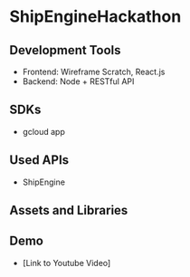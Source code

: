 # ShipEngineHackathon #

## Development Tools ##

+ Frontend: Wireframe Scratch, React.js
+ Backend: Node + RESTful API

## SDKs ##

+ gcloud app

## Used APIs ##

+ ShipEngine

## Assets and Libraries ##

## Demo ##

+ [Link to Youtube Video]